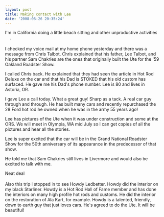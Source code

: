 ```yaml
---
layout: post
title: Making contact with Lee
date: '2008-06-26 20:35:24'
---
```

I'm in California doing a little beach sitting and other unproductive activities <img src="http://forum.studebakerdriversclub.com/images/icon_smile_wink.gif" border="0" alt="" width="15" height="15" align="middle" />.

I checked my voice mail at my home phone yesterday and there was a message from Chris Talbot. Chris explained that his father, Lee Talbot, and his partner Sam Chakries are the ones that originally built the Ute for the '59 Oakland Roadster Show.

I called Chris back. He explained that they had seen the article in Hot Rod Deluxe on the car and that his Dad is STOKED that his old custom has surfaced. He gave me his Dad's phone number. Lee is 80 and lives in Astoria, OR.

I gave Lee a call today. What a great guy! Sharp as a tack. A real car guy through and through. He has built many cars and recently repurchased the 28 Ford hot rod he owned when he was in the army 55 years ago!

Lee has pictures of the Ute when it was under construction and some at the ORS. We will meet in Olympia, WA mid July so I can get copies of all the pictures and hear all the stories.

Lee is super excited that the car will be in the Grand National Roadster Show for the 50th anniversary of its appearance in the predecessor of that show.

He told me that Sam Chakries still lives in Livermore and would also be excited to talk with me.

Neat deal <img src="http://forum.studebakerdriversclub.com/images/icon_smile_cool.gif" border="0" alt="" width="15" height="15" align="middle" />

Also this trip I stopped in to see Howdy Ledbetter. Howdy did the interior on my black Starliner. Howdy is a Hot Rod Hall of Fame member and has done the interiors on many high profile hot rods and customs. He did the interior on the restoration of Ala Kart, for example. Howdy is a talented, friendly, down to earth guy that just loves cars. He's agreed to do the Ute. It will be beautiful! <img src="http://forum.studebakerdriversclub.com/images/icon_smile_tongue.gif" border="0" alt="" width="15" height="15" align="middle" />
